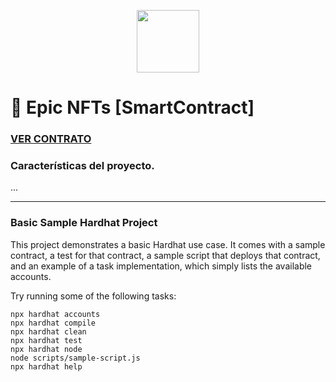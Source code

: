 <p align="center" width="200">
   <img align="center" width="100" src="https://raw.githubusercontent.com/BraianVaylet/epic-nfts/main/screenshot/dragon.png" />   
</p>

# 🐉 Epic NFTs [SmartContract]

### **[VER CONTRATO]()**

### Características del proyecto.

...

---

### Basic Sample Hardhat Project

This project demonstrates a basic Hardhat use case. It comes with a sample contract, a test for that contract, a sample script that deploys that contract, and an example of a task implementation, which simply lists the available accounts.

Try running some of the following tasks:

```shell
npx hardhat accounts
npx hardhat compile
npx hardhat clean
npx hardhat test
npx hardhat node
node scripts/sample-script.js
npx hardhat help
```
